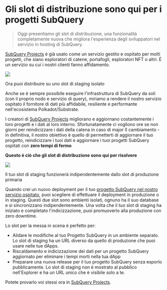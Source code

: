 # Gli slot di distribuzione sono qui per i progetti SubQuery

> Oggi presentiamo gli slot di distribuzione, una funzionalità completamente nuova che migliora l'esperienza degli sviluppatori nel servizio in hosting di SubQuery.

[SubQuery Projects](https://project.subquery.network/) è già usato come un servizio gestito e ospitato per molti progetti, che siano esploratori di catene, portafogli, esploratori NFT o altri. È un servizio su cui i nostri clienti fanno affidamento.

![](https://miro.medium.com/max/1400/0*PugDgh6weZspRIO2)

Ora puoi distribuire su uno slot di staging isolato

Anche se è sempre possibile eseguire l'infrastruttura di SubQuery da soli (con il proprio nodo e servizio di query), miriamo a rendere il nostro servizio ospitato il fornitore di dati più affidabile, resiliente e performante nell'ecosistema Polkadot/Substrate.

I creatori di [SubQuery Projects](https://project.subquery.network/) migliorano e aggiornano costantemente i loro progetti e i dati al loro interno. Sfortunatamente ci vogliono ore se non giorni per reindicizzare i dati della catena in caso di major Il cambiamento - in definitiva, il nostro obiettivo è quello di permetterti di aggiornare il tuo progetto, reindicizzare i tuoi dati e aggiornare i tuoi progetti SubQuery ospitati con **zero tempi di fermo**

**Questo è ciò che gli slot di distribuzione sono qui per risolvere**

![](https://miro.medium.com/max/1400/0*vQ33aqhn1eVllo5t)

Il tuo slot di staging funzionerà indipendentemente dallo slot di produzione primaria

Quando crei un nuovo deployment per il tuo [progetto SubQuery nel nostro servizio ospitato](https://project.subquery.network/), puoi scegliere di effettuare il deployment in produzione o in staging. Questi due slot sono ambienti isolati, ognuno ha il suo database e si sincronizzano indipendentemente. Una volta che il tuo slot di staging ha iniziato e completato l'indicizzazione, puoi promuoverlo alla produzione con zero downtime.

Lo slot per la messa in scena è perfetto per:

-   Alidare le modifiche al tuo Progetto SubQuery in un ambiente separato. Lo slot di staging ha un URL diverso da quello di produzione che puoi usare nelle tue dApps.
-   Riscaldamento e indicizzazione dei dati per un progetto SubQuery aggiornato per eliminare i tempi morti nella tua dApp
-   Preparare una nuova release per il tuo progetto SubQuery senza esporlo pubblicamente. Lo slot di staging non è mostrato al pubblico nell'Explorer e ha un URL unico che è visibile solo a te.

Potete provarlo voi stessi ora in [SubQuery Projects](https://project.subquery.network/).